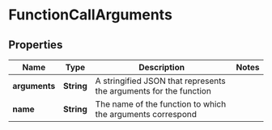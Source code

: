 

# FunctionCallArguments


## Properties

| Name | Type | Description | Notes |
|------------ | ------------- | ------------- | -------------|
|**arguments** | **String** | A stringified JSON that represents the arguments for the function |  |
|**name** | **String** | The name of the function to which the arguments correspond |  |



